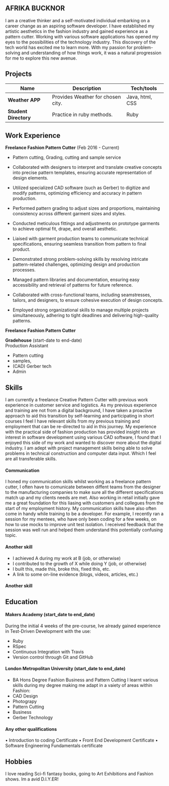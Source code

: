 ## AFRIKA BUCKNOR

I am a creative thinker and a self-motivated individual embarking on a career change as an aspiring software developer. I have established my artistic aesthetics in the fashion industry and gained experience as a pattern cutter. Working with various software applications has opened my eyes to the possibilities of the technology industry. This discovery of the tech world has excited me to learn more. With my passion for problem-solving and understanding of how things work, it was a natural progression for me to explore this new avenue.

## Projects

| Name                         | Description                             | Tech/tools        |
| ---------------------------- | -----------------                       | ----------------- |
| **Weather APP**              | Provides Weather  for chosen city.      | Java, html, CSS |
| **Student Directory**        | Practice in ruby methods.               | Ruby

## Work Experience

**Freelance Fashion Pattern Cutter** (Feb 2016 - Current)  

-   Pattern cutting, Grading, cutting and sample service

-   Collaborated with designers to interpret and translate creative concepts into precise pattern templates, ensuring accurate representation of design elements.

-   Utilized specialized CAD software (such as Gerber) to digitize and modify patterns, optimizing efficiency and accuracy in pattern production.

-   Performed pattern grading to adjust sizes and proportions, maintaining consistency across different garment sizes and styles.

-   Conducted meticulous fittings and adjustments on prototype garments to achieve optimal fit, drape, and overall aesthetic.

-   Liaised with garment production teams to communicate technical specifications, ensuring seamless transition from pattern to final product.

-   Demonstrated strong problem-solving skills by resolving intricate pattern-related challenges, optimizing design and production processes.

-   Managed pattern libraries and documentation, ensuring easy accessibility and retrieval of patterns for future reference.

-   Collaborated with cross-functional teams, including seamstresses, tailors, and designers, to ensure cohesive execution of design concepts.

-   Employed strong organizational skills to manage multiple projects simultaneously, adhering to tight deadlines and delivering high-quality patterns.

**Freelance Fashion Pattern Cutter**

**Gradehouse** (start-date to end-date)  
Production Assistant

- Pattern cutting
- samples,
- (CAD) Gerber tech
- Admin

## Skills
I am currently a freelance Creative Pattern Cutter with previous work experience in customer service and logistics. As my previous experience and training are not from a digital background, I have taken a proactive approach to aid this transition by self-learning and participating in short courses I feel I have relevant skills from my previous training and employment that can be re-directed to aid in this journey.  My experience with the practical side of fashion production has provided insight into an interest in software development using various CAD software, I found that I enjoyed this side of my work and wanted to discover more about the digital industry.
  I am adept with project management skills being able to solve problems in technical construction and computer data input. Which I feel are all transferable skills.


#### Communication
I honed my communication skills whilst working as a freelance pattern cutter, I often have to comunicate between diffent teams from the designer to the manufacturing companies to make sure all the different specifications match up and my clients needs are met. Also working in retail initially gave me a great foundation for this liasing with customers and collegues from the start of my employment history.
   My communication skills have also often come in handy while training to be a developer. For example, I recently ran a session for my mentees, who have only been coding for a few weeks, on how to use mocks to improve unit test isolation. I received feedback that the session was well run and helped them understand this potentially confusing topic.

#### Another skill

- I achieved A during my work at B (job, or otherwise)
- I contributed to the growth of X while doing Y (job, or otherwise)
- I built this, made this, broke this, fixed this, etc.
- A link to some on-line evidence (blogs, videos, articles, etc.)

#### Another skill


## Education

#### Makers Academy (start_date to end_date)

During the initial 4 weeks of the pre-course, Ive already gained experience in Test-Driven Development with the use:

- Ruby
- RSpec 
- Continuous Integration with Travis
- Version control through Git and GitHub

#### London Metropolitan University (start_date to end_date)

- BA Hons Degree Fashion Business and Pattern Cutting 
I learnt various skills during my degree making me adapt in a vaiety of areas within Fashion:
- CAD Design
- Photograpy
- Pattern Cutting
- Business
- Gerber Technology

#### Any other qualifications

•	Introduction to coding Certificate
•	Front End Development Certificate
•	Software Engineering Fundamentals certificate

## Hobbies

I love reading Sci-fi fantasy books, going to Art Exhibitions and Fashion shows. Im a avid D.I.Y.ER!